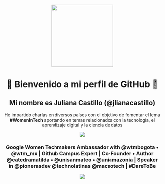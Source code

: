 <p align="center" width="300">
<img align="center" width="200" src="https://user-images.githubusercontent.com/96964513/247816573-6fa661d4-e927-4273-97a3-cad29c75252c.png" />
   
   <h1 align="center"> 💜 Bienvenido a mi perfil de GitHub 💜</h1>
   <h2 align="center">Mi nombre es Juliana Castillo (@jlianacastillo)</h2>

   <p align="center"> He impartido charlas en diversos países con el objetivo de fomentar el lema <strong> #WomenInTech </strong> aportando en temas relacionados con la tecnología, el aprendizaje digital y la ciencia de datos <br> </p>

<p align="center">
<a href="https://www.linkedin.com/in/jlianacastillo/"><img src="https://img.shields.io/badge/-Juliana Castillo-blue?style=flat-square&logo=Linkedin&logoColor=white&link=[[https://linkedin.com/in/priyankeshraj](https://www.linkedin.com/in/jlianacastillo/)](https://www.linkedin.com/in/jlianacastillo/)/"></a>
</p>

   <h3 align="center">Google Women Techmakers Ambassador with @wtmbogota • @wtm_mx | Github Campus Expert | Co-Founder • Author @catedramatilda • @unisanmateo • @uniamazonia | Speaker in @pionerasdev @technolatinas @macaotech | #DareToBe</h3>
</p>

<p align="center">
  <img align="" src="https://visitor-badge.laobi.icu/badge?page_id=jlianacastillo.jlianacastillo" />
</p>
